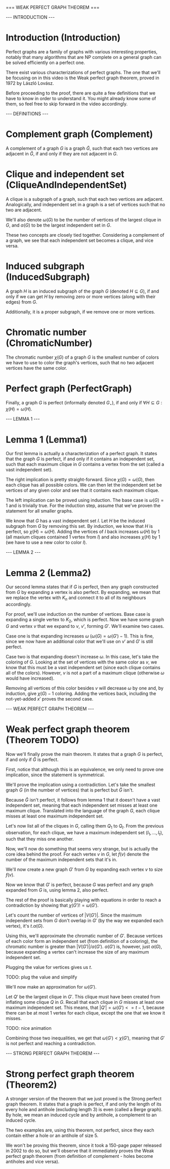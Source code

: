=== WEAK PERFECT GRAPH THEOREM ===

--- INTRODUCTION ---

# Introduction (Introduction)
Perfect graphs are a family of graphs with various interesting properties, notably that many algorithms that are NP complete on a general graph can be solved efficiently on a perfect one.

There exist various characterizations of perfect graphs. The one that we'll be focusing on in this video is the Weak perfect graph theorem, proved in 1972 by László Lovász.

Before proceeding to the proof, there are quite a few definitions that we have to know in order to understand it. You might already know some of them, so feel free to skip forward in the video accordingly.

--- DEFINITIONS ---

# Complement graph (Complement)
A complement of a graph $G$ is a graph $\bar{G}$, such that each two vertices are adjacent in $\bar{G}$, if and only if they are not adjacent in $G$.

# Clique and independent set (CliqueAndIndependentSet)
A clique is a subgraph of a graph, such that each two vertices are adjacent. Analogically, and independent set in a graph is a set of vertices such that no two are adjacent.

We'll also denote $\omega(G)$ to be the number of vertices of the largest clique in $G$, and $\alpha(G)$ to be the largest independent set in $G$.

These two concepts are closely tied together. Considering a complement of a graph, we see that each independent set becomes a clique, and vice versa.

# Induced subgraph (InducedSubgraph)
A graph $H$ is an induced subgraph of the graph $G$ (denoted $H \subseteq G$), if and only if we can get $H$ by removing zero or more vertices (along with their edges) from $G$.

Additionally, it is a proper subgraph, if we remove one or more vertices.

# Chromatic number (ChromaticNumber)
The chromatic number $\chi(G)$ of a graph $G$ is the smallest number of colors we have to use to color the graph's vertices, such that no two adjacent vertices have the same color.

# Perfect graph (PerfectGraph)
Finally, a graph $G$ is perfect (informally denoted $G_{\star}$), if and only if $\forall H \subseteq G: \chi(H) = \omega(H)$.

--- LEMMA 1 ---

# Lemma 1 (Lemma1)
Our first lemma is actually a characterization of a perfect graph. It states that the graph $G$ is perfect, if and only if it contains an independent set, such that each maximum clique in $G$ contains a vertex from the set (called a vast independent set).

The right implication is pretty straight-forward. Since $\chi(G) = \omega(G)$, then each clique has all possible colors. We can then let the independent set be vertices of any given color and see that it contains each maximum clique.

The left implication can be proved using induction. The base case is $\omega(G) = 1$ and is trivially true. For the induction step, assume that we've proven the statement for all smaller graphs.

We know that $G$ has a vast independent set $I$. Let $H$ be the induced subgraph from $G$ by removing this set. By induction, we know that $H$ is perfect, so $\chi(H) = \omega(H)$. Adding the vertices of $I$ back increases $\omega(H)$ by $1$ (all maxium cliques contained $1$ vertex from $I$) and also increases $\chi(H)$ by $1$ (we have to use a new color to color $I$).

--- LEMMA 2 ---

# Lemma 2 (Lemma2)
Our second lemma states that if $G$ is perfect, then any graph constructed from $G$ by expanding a vertex is also perfect. By expanding, we mean that we replace the vertex with $K_n$ and connect it to all of its neighbours accordingly.

For proof, we'll use induction on the number of vertices. Base case is expanding a single vertex to $K_2$, which is perfect. Now we have some graph $G$ and vertex $v$ that we expand to $v$, $v'$, forming $G'$. We'll examine two cases.

Case one is that expanding increases $\omega$ ($\omega(G) = \omega(G') - 1$). This is fine, since we now have an additional color that we'll use on $v'$ and $G'$ is still perfect.

Case two is that expanding doesn't increase $\omega$. In this case, let's take the coloring of $G$. Looking at the set of vertices with the same color as $v$, we know that this must be a vast independent set (since each clique contains all of the colors). However, $v$ is not a part of a maximum clique (otherwise $\omega$ would have increased).

Removing all vertices of this color besides $v$ will decrease $\omega$ by one and, by induction, give $\chi(G) - 1$ coloring. Adding the vertices back, including the not-yet-added $x'$ proves the second case.

--- WEAK PERFECT GRAPH THEOREM ---

# Weak perfect graph theorem (Theorem TODO)
Now we'll finally prove the main theorem. It states that a graph $G$ is perfect, if and only if $\bar{G}$ is perfect.

First, notice that although this is an equivalence, we only need to prove one implication, since the statement is symmetrical.

We'll prove the implication using a contradiction. Let's take the smallest graph $G$ (in the number of vertices) that is perfect but $\bar{G}$ isn't.

Because $\bar{G}$ isn't perfect, it follows from lemma 1 that it doesn't have a vast independent set, meaning that each independent set misses at least one maximum clique. Translated into the language of the graph $G$, each clique misses at least one maximum independent set.

Let's now list all of the cliques in $G$, calling them $Q_1$ to $Q_t$. From the previous observation, for each clique, we have a maximum independent set ($I_1, \ldots, I_t$), such that they miss one another.

Now, we'll now do something that seems very strange, but is actually the core idea behind the proof. For each vertex $v$ in $G$, let $f(v)$ denote the number of the maximum independent sets that it's in.

We'll now create a new graph $G'$ from $G$ by expanding each vertex $v$ to size $f(v)$.

Now we know that $G'$ is perfect, because $G$ was perfect and any graph expanded from $G$ is, using lemma 2, also perfect.

The rest of the proof is basically playing with equations in order to reach a contradiction by showing that $\chi(G') != \omega(G')$.

Let's count the number of vertices of $|V(G')|$. Since the maximum independent sets from $G$ don't overlap in $G'$ (by the way we expanded each vertex), it's $t . \alpha(G)$.

Using this, we'll approximate the chromatic number of $G'$. Because vertices of each color form an independent set (from definition of a coloring), the chromatic number is greater than $|V(G')| / \alpha(G')$. $\alpha(G')$ is, however, just $\alpha(G)$, because expanding a vertex can't increase the size of any maximum independent set.

Plugging the value for vertices gives us $t$.

TODO: plug the value and simplify

We'll now make an approximation for $\omega(G')$.

Let $Q'$ be the largest clique in $G'$. This clique must have been created from inflating some clique $Q$ in $G$. Recall that each clique in $G$ misses at least one maximum independent set. This means, that $|Q'| = \omega(G') <= t - 1$, because there can be at most $1$ vertex for each clique, except the one that we know it misses.

TODO: nice animation

Combining those two inequalities, we get that $\omega(G') < \chi(G')$, meaning that $G'$ is not perfect and reaching a contradiction.

--- STRONG PERFECT GRAPH THEOREM ---

# Strong perfect graph theorem (Theorem2)
A stronger version of the theorem that we just proved is the Strong perfect graph theorem. It states that a graph is perfect, if and only the length of its every hole and antihole (excluding length 3) is even (called a Berge graph). By hole, we mean an induced cycle and by antihole, a complement to an induced cycle.

The two examples are, using this theorem, not perfect, since they each contain either a hole or an antihole of size 5.

We won't be proving this theorem, since it took a 150-page paper released in 2002 to do so, but we'll observe that it immediately proves the Weak perfect graph theorem (from definition of complement - holes become antiholes and vice versa).
